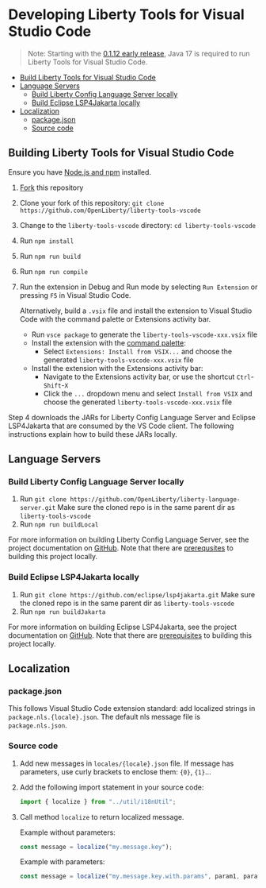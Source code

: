 # Developing Liberty Tools for Visual Studio Code

> Note: Starting with the [0.1.12 early release](https://github.com/OpenLiberty/liberty-tools-vscode/releases/tag/0.1.12), Java 17 is required to run Liberty Tools for Visual Studio Code.

- [Build Liberty Tools for Visual Studio Code](#build-liberty-tools-for-visual-studio-code)
- [Language Servers](#language-servers)
  - [Build Liberty Config Language Server locally](#build-liberty-config-language-server-locally)
  - [Build Eclipse LSP4Jakarta locally](#build-eclipse-lsp4jakarta-locally)
- [Localization](#localization)
  - [package.json](#packagejson)
  - [Source code](#source-code)

## Building Liberty Tools for Visual Studio Code

Ensure you have [Node.js and npm](https://docs.npmjs.com/downloading-and-installing-node-js-and-npm) installed.

1. [Fork](https://docs.github.com/en/get-started/quickstart/fork-a-repo#forking-a-repository) this repository
2. Clone your fork of this repository: `git clone https://github.com/OpenLiberty/liberty-tools-vscode`
3. Change to the `liberty-tools-vscode` directory: `cd liberty-tools-vscode`
4. Run `npm install`
5. Run `npm run build`
6. Run `npm run compile`
7. Run the extension in Debug and Run mode by selecting `Run Extension` or pressing `F5` in Visual Studio Code.

   Alternatively, build a `.vsix` file and install the extension to Visual Studio Code with the command palette or Extensions activity bar.
   - Run `vsce package` to generate the `liberty-tools-vscode-xxx.vsix` file
   - Install the extension with the [command palette](https://docs.github.com/en/codespaces/codespaces-reference/using-the-vs-code-command-palette-in-codespaces#accessing-the-vs-code-command-palette):
     - Select `Extensions: Install from VSIX...` and choose the generated `liberty-tools-vscode-xxx.vsix` file
   - Install the extension with the Extensions activity bar:
     - Navigate to the Extensions activity bar, or use the shortcut `Ctrl`-`Shift`-`X`
     - Click the `...` dropdown menu and select `Install from VSIX` and choose the generated `liberty-tools-vscode-xxx.vsix` file

Step 4 downloads the JARs for Liberty Config Language Server and Eclipse LSP4Jakarta that are consumed by the VS Code client.
The following instructions explain how to build these JARs locally.

## Language Servers

### Build Liberty Config Language Server locally

1. Run `git clone https://github.com/OpenLiberty/liberty-language-server.git`
    Make sure the cloned repo is in the same parent dir as `liberty-tools-vscode`
2. Run `npm run buildLocal`

For more information on building Liberty Config Language Server, see the project documentation on [GitHub](https://github.com/OpenLiberty/liberty-language-server/blob/main/DEVELOPING.md). Note that there are [prerequsites](https://github.com/OpenLiberty/liberty-language-server/blob/main/DEVELOPING.md#prerequisites) to building this project locally.

### Build Eclipse LSP4Jakarta locally

1. Run `git clone https://github.com/eclipse/lsp4jakarta.git`
    Make sure the cloned repo is in the same parent dir as `liberty-tools-vscode`
2. Run `npm run buildJakarta`

For more information on building Eclipse LSP4Jakarta, see the project documentation on [GitHub](https://github.com/eclipse/lsp4jakarta/blob/main/docs/BUILDING.md). Note that there are [prerequisites](https://github.com/eclipse/lsp4jakarta/blob/main/docs/BUILDING.md#prerequisites) to building this project locally.

## Localization

### package.json

This follows Visual Studio Code extension standard: add localized strings in `package.nls.{locale}.json`.
The default nls message file is `package.nls.json`.

### Source code

1. Add new messages in `locales/{locale}.json` file.  If message has parameters, use curly brackets to enclose them: `{0}`, `{1}`...

2. Add the following import statement in your source code:

   ```ts
   import { localize } from "../util/i18nUtil";
   ```

3. Call method `localize` to return localized message.

   Example without parameters:

   ```ts
   const message = localize("my.message.key");
   ```

   Example with parameters:

   ```ts
   const message = localize("my.message.key.with.params", param1, param2);
   ```
